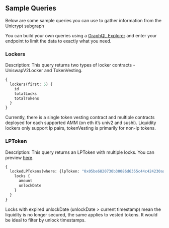 ## Sample Queries
Below are some sample queries you can use to gather information from the Unicrypt subgraph

You can build your own queries using a [GraphQL Explorer](https://graphiql-online.com/graphiql) and enter your endpoint to limit the data to exactly what you need.

### Lockers

Description: This query returns two types of locker contracts - UniswapV2Locker and TokenVesting. 

```graphql
{
  lockers(first: 5) {
    id
    totalLocks
    totalTokens
  }
}

```
Currently, there is a single token vesting contract and multiple contracts deployed for each supported AMM (on eth it’s univ2 and sushi). Liquidity lockers only support lp pairs, tokenVesting is primarily for non-lp tokens.


### LPToken

Description: This query returns an LPToken with multiple locks. You can preview [here](https://app.unicrypt.network/amm/uni-v2/pair/0x05BE6820730b30086d6355C44c424230AaFf41fb).

```graphql
{
  lockedLPTokens(where: {lpToken: "0x05be6820730b30086d6355c44c424230aaff41fb"}) {
    locks {
      amount
      unlockDate
    }
  }
}

```
Locks with expired unlockDate (unlockDate > current timestamp) mean the liquidity is no longer secured, the same applies to vested tokens. It would be ideal to filter by unlock timestamps.
